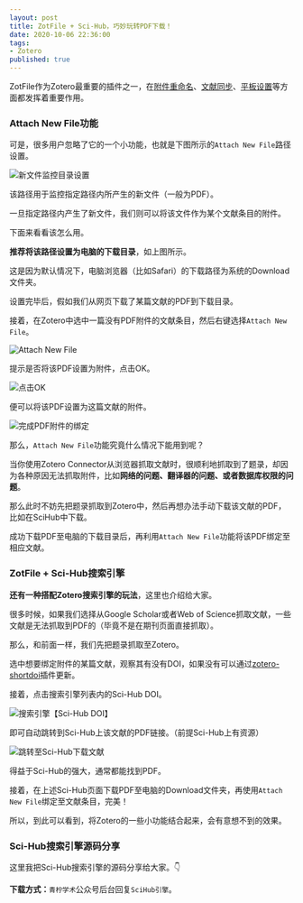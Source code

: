 ```yaml
---
layout: post
title: ZotFile + Sci-Hub，巧妙玩转PDF下载！
date: 2020-10-06 22:36:00
tags: 
- Zotero
published: true
---
```


ZotFile作为Zotero最重要的插件之一，在[附件重命名](https://mp.weixin.qq.com/s/n-pr7QoyDdYGfWcrXT78Fw)、[文献同步](https://mp.weixin.qq.com/s/0heWcOlwgrF6GHmPTc-poA)、[平板设置](https://mp.weixin.qq.com/s/uHOY2a_EZqJAQOrB2v9rFQ)等方面都发挥着重要作用。

### Attach New File功能

可是，很多用户忽略了它的一个小功能，也就是下图所示的`Attach New File`路径设置。

![新文件监控目录设置](https://figurebed-iseex.oss-cn-hangzhou.aliyuncs.com/img/20201006170242.png)

该路径用于监控指定路径内所产生的新文件（一般为PDF）。

一旦指定路径内产生了新文件，我们则可以将该文件作为某个文献条目的附件。

下面来看看该怎么用。

**推荐将该路径设置为电脑的下载目录**，如上图所示。

这是因为默认情况下，电脑浏览器（比如Safari）的下载路径为系统的Download文件夹。

设置完毕后，假如我们从网页下载了某篇文献的PDF到下载目录。

接着，在Zotero中选中一篇没有PDF附件的文献条目，然后右键选择`Attach New File`。

![Attach New File](https://figurebed-iseex.oss-cn-hangzhou.aliyuncs.com/img/20201006171342.png)

提示是否将该PDF设置为附件，点击OK。

![点击OK](https://figurebed-iseex.oss-cn-hangzhou.aliyuncs.com/img/20201006171426.png)

便可以将该PDF设置为这篇文献的附件。

![完成PDF附件的绑定](https://figurebed-iseex.oss-cn-hangzhou.aliyuncs.com/img/20201006171723.png)

那么，`Attach New File`功能究竟什么情况下能用到呢？

当你使用Zotero Connector从浏览器抓取文献时，很顺利地抓取到了题录，却因为各种原因无法抓取附件，比如**网络的问题、翻译器的问题、或者数据库权限的问题**。

那么此时不妨先把题录抓取到Zotero中，然后再想办法手动下载该文献的PDF，比如在SciHub中下载。

成功下载PDF至电脑的下载目录后，再利用`Attach New File`功能将该PDF绑定至相应文献。

### ZotFile + Sci-Hub搜索引擎

**还有一种搭配Zotero搜索引擎的玩法**，这里也介绍给大家。

很多时候，如果我们选择从Google Scholar或者Web of Science抓取文献，一些文献是无法抓取到PDF的（毕竟不是在期刊页面直接抓取）。

那么，和前面一样，我们先把题录抓取至Zotero。

选中想要绑定附件的某篇文献，观察其有没有DOI，如果没有可以通过[zotero-shortdoi](https://mp.weixin.qq.com/s/ddJ_liehAU0fJ7M8B-Hrzg)插件更新。

接着，点击搜索引擎列表内的Sci-Hub DOI。

![搜索引擎【Sci-Hub DOI】](https://figurebed-iseex.oss-cn-hangzhou.aliyuncs.com/img/20201006173413.png)

即可自动跳转到Sci-Hub上该文献的PDF链接。（前提Sci-Hub上有资源）

![跳转至Sci-Hub下载文献](https://figurebed-iseex.oss-cn-hangzhou.aliyuncs.com/img/20201006173546.png)

得益于Sci-Hub的强大，通常都能找到PDF。

接着，在上述Sci-Hub页面下载PDF至电脑的Download文件夹，再使用`Attach New File`绑定至文献条目，完美！

所以，到此可以看到，将Zotero的一些小功能结合起来，会有意想不到的效果。

### Sci-Hub搜索引擎源码分享

这里我把Sci-Hub搜索引擎的源码分享给大家。👇

**下载方式：**`青柠学术`公众号后台回复`SciHub引擎`。